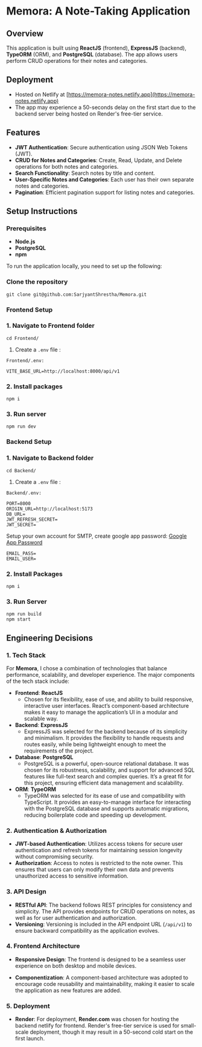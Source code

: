 # Memora: A Note-Taking Application

## Overview

This application is built using **ReactJS** (frontend), **ExpressJS** (backend), **TypeORM** (ORM), and **PostgreSQL** (database). The app allows users perform CRUD operations for their notes and categories.

## Deployment

- Hosted on Netlify at [https://memora-notes.netlify.app](https://memora-notes.netlify.app)
- The app may experience a 50-seconds delay on the first start due to the backend server being hosted on Render's free-tier service.

## Features

- **JWT Authentication**: Secure authentication using JSON Web Tokens (JWT).
- **CRUD for Notes and Categories**: Create, Read, Update, and Delete operations for both notes and categories.
- **Search Functionality**: Search notes by title and content.
- **User-Specific Notes and Categories**: Each user has their own separate notes and categories.
- **Pagination**: Efficient pagination support for listing notes and categories.

## Setup Instructions

### Prerequisites

- **Node.js**
- **PostgreSQL**
- **npm**

To run the application locally, you need to set up the following:

### Clone the repository

```
git clone git@github.com:SarjyantShrestha/Memora.git
```

### Frontend Setup

### 1. Navigate to Frontend folder

```
cd Frontend/
```

1. Create a `.env` file :

`Frontend/.env:`

```
VITE_BASE_URL=http://localhost:8000/api/v1
```

### 2. Install packages

```
npm i
```

### 3. Run server

```
npm run dev
```

### Backend Setup

### 1. Navigate to Backend folder

```
cd Backend/
```

1. Create a `.env` file :

`Backend/.env:`

```
PORT=8000
ORIGIN_URL=http://localhost:5173
DB_URL=
JWT_REFRESH_SECRET=
JWT_SECRET=
```

Setup your own account for SMTP, create google app password: [Google App Password](https://myaccount.google.com/apppasswords?rapt=AEjHL4OAsnC5LkBSZqV6ZRY8qBFHaXn_0GVSoGDvcyeE4sTZOlHurrohu2CLxDJ_u4_JhaJlBJJhSPwpN5jijM_p-xoK89gypR0r2O7sOzSjv6xWpgSn8t8)

```
EMAIL_PASS=
EMAIL_USER=
```

### 2. Install Packages

```
npm i
```

### 3. Run Server

```
npm run build
npm start
```

## Engineering Decisions

### 1. Tech Stack

For **Memora**, I chose a combination of technologies that balance performance, scalability, and developer experience. The major components of the tech stack include:

- **Frontend**: **ReactJS**
  - Chosen for its flexibility, ease of use, and ability to build responsive, interactive user interfaces. React’s component-based architecture makes it easy to manage the application’s UI in a modular and scalable way.
- **Backend**: **ExpressJS**
  - ExpressJS was selected for the backend because of its simplicity and minimalism. It provides the flexibility to handle requests and routes easily, while being lightweight enough to meet the requirements of the project.
- **Database**: **PostgreSQL**
  - PostgreSQL is a powerful, open-source relational database. It was chosen for its robustness, scalability, and support for advanced SQL features like full-text search and complex queries. It’s a great fit for this project, ensuring efficient data management and scalability.
- **ORM**: **TypeORM**
  - TypeORM was selected for its ease of use and compatibility with TypeScript. It provides an easy-to-manage interface for interacting with the PostgreSQL database and supports automatic migrations, reducing boilerplate code and speeding up development.

### 2. Authentication & Authorization

- **JWT-based Authentication**: Utilizes access tokens for secure user authentication and refresh tokens for maintaining session longevity without compromising security.
- **Authorization**: Access to notes is restricted to the note owner. This ensures that users can only modify their own data and prevents unauthorized access to sensitive information.

### 3. API Design

- **RESTful API**: The backend follows REST principles for consistency and simplicity. The API provides endpoints for CRUD operations on notes, as well as for user authentication and authorization.
- **Versioning**: Versioning is included in the API endpoint URL (`/api/v1`) to ensure backward compatibility as the application evolves.

### 4. Frontend Architecture

- **Responsive Design**: The frontend is designed to be a seamless user experience on both desktop and mobile devices.

- **Componentization**: A component-based architecture was adopted to encourage code reusability and maintainability, making it easier to scale the application as new features are added.

### 5. Deployment

- **Render**: For deployment, **Render.com** was chosen for hosting the backend netlify for frontend. Render's free-tier service is used for small-scale deployment, though it may result in a 50-second cold start on the first launch.
